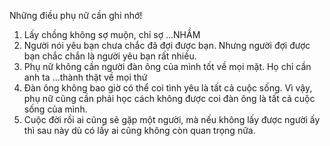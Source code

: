 Những điều phụ nữ cần ghi nhớ!
1. Lấy chồng không sợ muộn, chỉ sợ ...NHẦM
2. Người nói yêu bạn chưa chắc đã đợi được bạn. Nhưng người đợi được bạn chắc chắn là người yêu bạn rất nhiều.
3. Phụ nữ không cần người đàn ông của mình tốt về mọi mặt. Họ chỉ cần anh ta ...thành thật về mọi thứ
4. Đàn ông không bao giờ có thể coi tình yêu là tất cả cuộc sống. Vì vậy, phụ nữ cũng cần phải học cách không được coi đàn ông là tất cả cuộc sống của mình.
5. Cuộc đời rồi ai cũng sẽ gặp một người, mà nếu không lấy được người ấy thì sau này dù có lấy ai cũng không còn quan trọng nữa.
